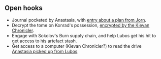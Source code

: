 ## Open hooks

- Journal pocketed by Anastasia, with [entry about a plan from Jorn](https://terra-campaigns.github.io/degenesis/people/FoundersBlessed/Prokhor/#just-journal-entries).
- Decrypt the tome on Konrad's possession, [encrypted by the Kievan Chronicler](https://terra-campaigns.github.io/degenesis/campaigns/ConnectNikopol/InNikopol01/#friedrich-voigts-tome).
- Engage with Sokolov's Burn supply chain, and help Lubos get his hit to get access to his artefact stash.
- Get access to a computer (Kievan Chronicler?) to read the drive [Anastasia picked up from Lubos](https://terra-campaigns.github.io/degenesis/people/FoundersBlessed/Prokhor/#just-journal-entries)

